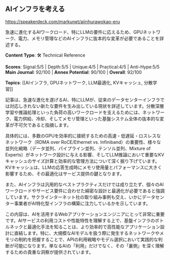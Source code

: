 ## AIインフラを考える

https://speakerdeck.com/markunet/aiinhurawokao-eru

急速に進化するAIワークロード、特にLLMの要件に応えるため、GPUネットワーク、電力、メモリ管理などのAIインフラに抜本的な変革が必要であることを詳述する。

**Content Type**: 🛠️ Technical Reference

**Scores**: Signal:5/5 | Depth:5/5 | Unique:4/5 | Practical:4/5 | Anti-Hype:5/5
**Main Journal**: 92/100 | **Annex Potential**: 90/100 | **Overall**: 92/100

**Topics**: [[AIインフラ, GPUネットワーク, LLM最適化, KVキャッシュ, 分散学習]]

記事は、急速な進化を遂げるAI、特にLLMが、従来のデータセンターインフラでは対応しきれない新たな要件を生み出している現状を詳述しています。分散深層学習や推論処理といった負荷の高いワークロードを支えるためには、ネットワーク、電力供給、冷却、そしてメモリ管理といった基盤システム全体の抜本的な変革が不可欠であると指摘します。

具体的には、多数のGPUを効率的に接続するための高速・低遅延・ロスレスなネットワーク（RDMA over RoCE/Ethernet vs. Infiniband）の重要性、様々な並列化戦略（データ並列、パイプライン並列、テンソル並列、Mixture of Experts）がネットワーク設計に与える影響、そしてLLM推論において重要なKVキャッシュのサイズ計算と効率的な管理方法について深く掘り下げています。KVキャッシュは、LLMの応答生成時にメモリ使用量とパフォーマンスに大きく影響するため、その最適化はサービス提供の鍵となります。

また、AIインフラは汎用的なベストプラクティスだけでは成り立たず、個々のAIワークロードやサービス要件に合わせた綿密な設計と最適化が必要であると強調しています。サクラインターネット社の取り組み事例も交え、いかにデータセンター事業者がAI特化型インフラの構築に注力しているかを示しています。

この内容は、AIを活用するWebアプリケーションエンジニアにとって非常に重要です。AIサービスの利用コストや性能特性を理解する上で、基盤インフラのボトルネックと最適化手法を知ることは、より効率的で高性能なアプリケーション設計に直結します。特に、大規模なAIモデルを扱う際に発生するネットワークやメモリの制約を把握することで、APIの利用戦略やモデル選択において実践的な判断が可能になります。単なるAIの「利用」だけでなく、その「裏側」を深く理解するための貴重な洞察が提供されています。